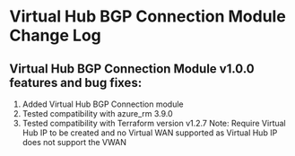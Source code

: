 # Virtual Hub BGP Connection Module Change Log

## Virtual Hub BGP Connection Module v1.0.0 features and bug fixes:

1. Added Virtual Hub BGP Connection module 
2. Tested compatibility with azure_rm 3.9.0
3. Tested compatibility with Terraform version  v1.2.7
Note: Require Virtual Hub IP to be created and no Virtual WAN supported as Virtual Hub IP does not support the VWAN
